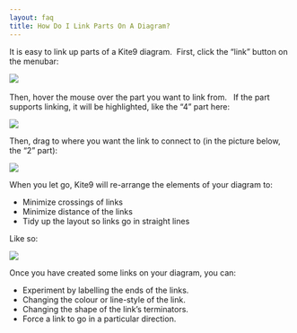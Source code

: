 ```yaml
---
layout: faq
title: How Do I Link Parts On A Diagram?
---
```


It is easy to link up parts of a Kite9 diagram.  First, click the “link”
button on the menubar:

  

![](link.png) 

Then, hover the mouse over the part you want to link from.   If the part
supports linking, it will be highlighted, like the “4” part here:

  

![](Screen%20Shot%202015-07-08%20at%2017.48.54.png)

Then, drag to where you want the link to connect to (in the picture
below, the “2” part):

  

![](link_end.png)

When you let go, Kite9 will re-arrange the elements of your diagram to:

  

-   Minimize crossings of links
-   Minimize distance of the links
-   Tidy up the layout so links go in straight lines

  

Like so:

  

![](link_rearranged.png)

Once you have created some links on your diagram, you can:

-   Experiment by labelling the ends of the links.
-   Changing the colour or line-style of the link.
-   Changing the shape of the link’s terminators.
-   Force a link to go in a particular direction. 

